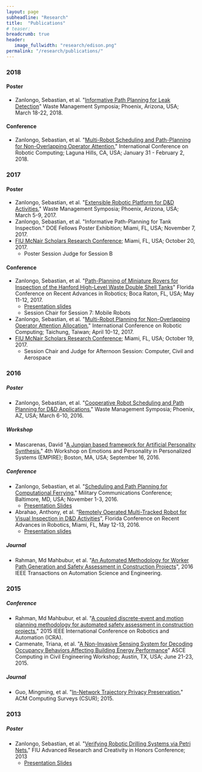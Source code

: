 ```yaml
---
layout: page
subheadline: "Research"
title:  "Publications"
# teaser:
breadcrumb: true
header:
   image_fullwidth: "research/edison.png"
permalink: "/research/publications/"
---
```


### 2018

#### Poster
- Zanlongo, Sebastian, et al. "[Informative Path Planning for Leak Detection](https://drive.google.com/file/d/1Kzf6BTqk2qLigKel5kbYE2Q1B6Yjbulm/view?usp=sharing)" Waste Management Symposia; Phoenix, Arizona, USA; March 18-22, 2018.

#### Conference
- Zanlongo, Sebastian, et al. "[Multi-Robot Scheduling and Path-Planning for Non-Overlapping Operator Attention.](/research/projects/operator-scheduling/)" International Conference on Robotic Computing; Laguna Hills, CA, USA; January 31 - February 2, 2018.

### 2017

#### Poster
- Zanlongo, Sebastian, et al. "[Extensible Robotic Platform for D&D Activities.](https://drive.google.com/file/d/0B7LrHOVVu2-DQ3FmRkhvYzN0VlE/view?usp=sharing)" Waste Management Symposia; Phoenix, Arizona, USA; March 5-9, 2017.
- Zanlongo, Sebastian, et al. "Informative Path-Planning for Tank Inspection." DOE Fellows Poster Exhibition; Miami, FL, USA; November 7, 2017.
- [FIU McNair Scholars Research Conference](http://mcnairconference.fiu.edu/); Miami, FL, USA; October 20, 2017.
  - Poster Session Judge for Session B

#### Conference
- Zanlongo, Sebastian, et al. "[Path-Planning of Miniature Rovers for Inspection of the Hanford High-Level Waste Double Shell Tanks](http://public.eng.fau.edu/design/fcrar2017/papers/Path-PlanningMiniatureRovers.pdf)" Florida Conference on Recent Advances in Robotics; Boca Raton, FL, USA; May 11-12, 2017.
  - [Presentation slides](https://drive.google.com/file/d/0B7LrHOVVu2-DRlR6clZwb3RnM2M/view?usp=sharing)
  - Session Chair for Session 7: Mobile Robots
- Zanlongo, Sebastian, et al. "[Multi-Robot Planning for Non-Overlapping Operator Attention Allocation.](/research/projects/operator-scheduling/)" International Conference on Robotic Computing; Taichung, Taiwan; April 10-12, 2017.
- [FIU McNair Scholars Research Conference](http://mcnairconference.fiu.edu/); Miami, FL, USA; October 19, 2017.
  - Session Chair and Judge for Afternoon Session: Computer, Civil and Aerospace

### 2016

##### Poster
- Zanlongo, Sebastian, et al. "[Cooperative Robot Scheduling and Path Planning for D&D Applications.](https://drive.google.com/file/d/0B7LrHOVVu2-Dd3hkUXNHc2xJV1k/view?usp=sharing)" Waste Management Symposia; Phoenix, AZ, USA; March 6-10, 2016.

##### Workshop
- Mascarenas, David "[A Jungian based framework for Artificial Personality Synthesis.](https://empire2016recsys.files.wordpress.com/2016/03/mascarenas_empire2016_slides.pdf)" 4th Workshop on Emotions and Personality in Personalized Systems (EMPIRE); Boston, MA, USA; September 16, 2016.

##### Conference
- Zanlongo, Sebastian, et al. "[Scheduling and Path Planning for Computational Ferrying.](http://ieeexplore.ieee.org/abstract/document/7795399/)" Military Communications Conference; Baltimore, MD, USA; November 1-3, 2016.
  - [Presentation Slides](https://drive.google.com/file/d/0B7LrHOVVu2-DbHNRamJsVENmSTA/view?usp=sharing)
- Abrahao, Anthony, et al. “[Remotely Operated Multi-Tracked Robot for Visual Inspection in D&D Activities](http://www.eng.fiu.edu/mme/robotics/fcrar2016/FCRAR2016PROCEEDINGS.pdf#page=189)”, Florida Conference on Recent Advances in Robotics, Miami, FL, May 12-13, 2016.
  - [Presentation slides](https://drive.google.com/file/d/0B7LrHOVVu2-DV2tWQlhDY0lsY0E/view?usp=sharing)

##### Journal
- Rahman, Md Mahbubur, et al. "[An Automated Methodology for Worker Path Generation and Safety Assessment in Construction Projects](http://ieeexplore.ieee.org/abstract/document/7790844/)", 2016 IEEE Transactions on Automation Science and Engineering.

### 2015

##### Conference
- Rahman, Md Mahbubur, et al. "[A coupled discrete-event and motion planning methodology for automated safety assessment in construction projects.](http://ieeexplore.ieee.org/document/7139735/?arnumber=7139735)" 2015 IEEE International Conference on Robotics and Automation (ICRA).
- Carmenate, Triana, et al. "[A Non-Invasive Sensing System for Decoding Occupancy Behaviors Affecting Building Energy Performance](http://ascelibrary.org/doi/pdf/10.1061/9780784479247.fm#page=8)" ASCE Computing in Civil Engineering Workshop; Austin, TX, USA; June 21-23, 2015.

##### Journal
- Guo, Mingming, et al. "[In-Network Trajectory Privacy Preservation.](https://dl.acm.org/citation.cfm?id=2818183)" ACM Computing Surveys (CSUR); 2015.

### 2013

##### Poster
- Zanlongo, Sebastian, et al. "[Verifying Robotic Drilling Systems via Petri Nets.](https://drive.google.com/file/d/0B7LrHOVVu2-Dbk16VkJqSXl2V28/view?usp=sharing)" FIU Advanced Research and Creativity in Honors Conference; 2013
  - [Presentation Slides](https://drive.google.com/file/d/0B7LrHOVVu2-DeGRFdlR5SDVJZjA/view?usp=sharing)
